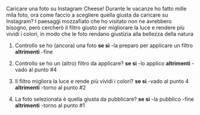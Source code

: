Caricare una foto su Instagram
Cheese!
Durante le vacanze ho fatto mille mila foto, ora come faccio a scegliere quella giusta da caricare su Instagram? I paesaggi mozzafiato che ho visitato non ne avrebbero bisogno, però cercherò il filtro giusto per migliorare la luce e rendere più vividi i colori, in modo che le foto rendano giustizia alla bellezza della natura


1) Controllo se ho (ancora) una foto
    **se si**
        -la preparo per applicare un filtro
    **altrimenti**
        -fine

2) Controllo se ho un (altro) filtro da applicare?
    **se si**
        -lo applico
    **altrimenti**
        -vado al punto #4

3) Il filtro migliora la luce e rende più vividi i colori?
    **se si**
        -vado al punto 4
    **altrimenti**
        -torno al punto #2

4) La foto selezionata è quella giusta da pubblicare?
    **se si**
        -la pubblico
        -fine
    **altrimenti**
        -torno al punto #1
    